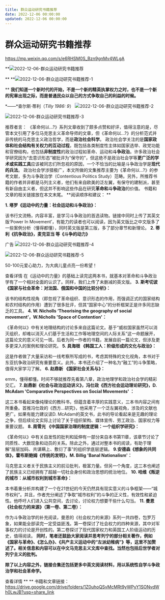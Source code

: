 ```yaml
---
title: 群众运动研究书籍推荐
date: 2022-12-06 00:00:00
updated: 2022-12-06 00:00:00
---
```



# 群众运动研究书籍推荐

https://mp.weixin.qq.com/s/e6RHSM0S_Bzn9gnMv4WLgA

**![2022-12-06-群众运动研究书籍推荐](assets/2022-12-06-群众运动研究书籍推荐.png)

**
**![2022-12-06-群众运动研究书籍推荐-1](assets/2022-12-06-群众运动研究书籍推荐-1.png)

**
**我们知道一个新时代的开始，不是一个新的精英执掌权力之时，也不是一个新的宪章出现之际，而是普通民众以自己的方式争取自己的利益的时候。**

*——*查尔斯·蒂利（*Tilly 1986: 9*）
![2022-12-06-群众运动研究书籍推荐-2](assets/2022-12-06-群众运动研究书籍推荐-2.png)

![2022-12-06-群众运动研究书籍推荐-3](assets/2022-12-06-群众运动研究书籍推荐-3.png)

推荐者言：
《革命何以...?》系列文章收到了颇多点赞和好评，值得注意的是，尽管本文引用了多位马克思主义革命导师的文章，但《革命何以...?》的分析范式并非传统的马克思主义政治哲学，而是**政治社会科学**。
政治社会学关注的是**国家政体和社会结构有关权力的互动过程**，既包括各类制度性主体如国家选举、政党功能和官僚结构，也包括**非制度性**的政治过程如革命、运动和**斗争政治**。许多政治社会学研究因为“去意识形态”被批评为“保守的”，但这绝不是政治社会学等**更广泛的学术或实践工具**应该被同志们所忽视的原因，一个不恰当的比喻是斗争政治学是**现代的兵法**。
政治社会学涉猎极广，本文所做的文集推荐主要为《革命何以...?》的参考文献，多为斗争政治学（Contentious Politics Study）范畴。另外，所推荐书籍的作者并非都是马列主义者，他们有来自欧美的泛左翼，有保守的建制派，甚至有新自由主义者，但这并不影响这些作品在研究**革命和斗争政治**的价值。
书籍和文章的相关链接放在本文末尾。
**阅读顺序和建议： **

**1. 塔罗《运动中的力量：社会运动和斗争政治》：**

该书行文流畅，内容丰富，是学习斗争政治的首选读物。链接中同时上传了其英文版‘Power In Movement’，有能力的读者也可以阅读，因为英文版比之中文版多了一些案例分析（懂得都懂），同时英文版是第三版，多了部分章节和新理论。
**2. 蒂利《抗争政治》，麦克亚当 等《斗争的动力》**

广告
![2022-12-06-群众运动研究书籍推荐-4](assets/2022-12-06-群众运动研究书籍推荐-4.png)

![2022-12-06-群众运动研究书籍推荐-5](assets/2022-12-06-群众运动研究书籍推荐-5.jpeg)

50-100元爱心助力，为大病儿童点亮一份希望！

查看详情
在《运动中的力量》的基础上读完这两本书，就基本对革命和斗争政治学有了一个相对全面的认识了。同样，我们上传了未删减的英文版。
**3. 斯考切波《国家与社会革命：对法国、俄国和中国的比较分析》：**

该书的结构性视角（即忽视了革命组织、意识形态的作用，而强调正式的国家结构和农村结构的作用）遭到了很多批评，但其“国家中心”的分析框架正是许多同志缺乏的工具。
**4. W. Nicholls ‘Theorising the geography of social movement’，W.Nicholls 'Space of Contention'：**

《革命何以》中有关地理结构的讨论多来自这篇论文。基于“威权国家虽然可以消灭组织，却难以消灭人们基于生活和工作等地理空间的人际关系”这一命题展开，这篇论文的意义可见一斑。后者为同一作者的书籍，发展自前一篇论文，但涉及更多更深入的案例和理论研究。
**5. 具海根 《韩国工人：阶级形成的文化与政治》：**

这是作者做了大量采访和一线考察所写成的书，考虑其特殊的文化视角，本书对于东亚抗争政治研究有重要意义。此外，本书还介绍了一种名为“融工”的斗争策略，值得大家学习了解。
**6. 赵鼎新 《国家社会关系与》：**

emm，懂得都懂。时间不够就推荐先看第八章，政治地理学和政治社会学的精彩交汇。
**7. 赵鼎新《社会与政治运动讲义》，冯仕政《西方社会运动理论研究》，D. McAdam 'Comparative Perspectives on Social Movements' ：**

这三本书看起来像纯理论的教科书，但蕴含着丰厚的实践意义，三本书内容之间有所重叠。首推冯仕政的《西方...研究》，他采用了一个泛左翼视角，涉及的文献也更广。如果有能力建议读D. McAdam的英文书，此书的导论看起来是无趣的理论之争，但后续论文实际上讨论了关于组织架构、媒体宣传、劳工政治、国家权力等重要议题。
**8. 周雪光 《中国国家治理的制度逻辑：一个组织学研究》：**

《革命何以》中有关自发性的批判和延伸有一部分来自本书第11章，该章节讨论了同质性、大数现象和动员的关系。除此之外，通过对整本书的阅读，有助于理解“层层加码、共谋瞒上、敷衍了事”的组织学底层逻辑。
**9.安德森《想象的共同体》，霍布斯鲍姆《传统的发明》，M. Billig 'Banal Nationalism'：**

马克思主义者关于民族主义的前沿批判，极富力量。但另一个角度，这三本也阐述了民族主义已经拥有了超越一切社会身份和政治思想的统治地位。
**10. 哈维《叛逆的城市：从城市权利到城市革命》：**

本书着重分析并构建了一个在21世纪的今天仍然具有现实意义的斗争框架——“城市权利”。并且，作者充分阐述了争取“城市权利”的斗争的正义性，有效性和紧迫性。他呼吁人们进入公共空间，去讨论，讨论权力想要干些什么勾当。
**11. 曼恩《社会权力的来源》（第一卷、第二卷）：**

作为斗争政治学的补充阅读，曼恩的《社会权力的来源》系列一共四卷，包罗万象，如果能全部读完一定受益匪浅。第一卷探讨了社会权力的四种来源，其中对军事权力的讨论是开创性的。第二卷探讨了现代国家权力和英国工人阶级运动的历史，值得阅读。
**同时，笔者还鼓励大家阅读并思考列宁的部分相关著作，例如《国家与革命》、《怎么办》、《共产主义运动中的“左派幼稚病”》等，这里不加赘述了。相关信息和内容可以在中文马克思主义文库中查找。当然也包括后世学者对列宁主义的批判。**

**除了以上内容之外，链接合集还包括更多中英文阅读材料，用以系统性自学斗争政治学和社会革命学。**

查看详情
**
**
书籍和文章链接：
https://drive.google.com/drive/folders/1Z0uhoQSvMcMRt9yWPyY1SONvdWh0LwJB?usp=share_link
